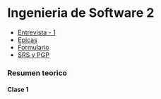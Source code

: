 # Ingenieria de Software 2

- [Entrevista - 1](/Entrega%201/Entrevista%20-%201.docx)
- [Epicas](/Entregas/Epicas%20.docx)
- [Formulario](https://forms.gle/ngfkUV7KdNhcL65b8)
- [SRS y PGP](/Entregas/SRS+PGP%20-%20Grupo%208.docx)

### Resumen teorico

#### Clase 1
